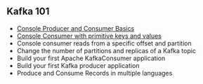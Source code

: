 ## Kafka 101

- [Console Producer and Consumer Basics](./01-kafka-console-consumer-producer-basics.md)
- [Console Consumer with primitive keys and values](./02-kafka-console-consumer-primitive-keys-values.md)
- Console consumer reads from a specific offset and partition
- Change the number of partitions and replicas of a Kafka topic
- Build your first Apache KafkaConsumer application
- Build your first Kafka producer application
- Produce and Consume Records in multiple languages
